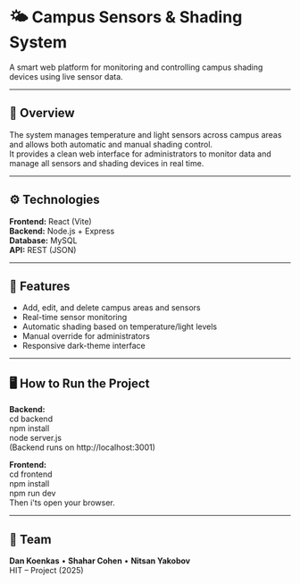# 🌤️ Campus Sensors & Shading System

A smart web platform for monitoring and controlling campus shading devices using live sensor data.

---

## 🎯 Overview
The system manages temperature and light sensors across campus areas and allows both automatic and manual shading control.  
It provides a clean web interface for administrators to monitor data and manage all sensors and shading devices in real time.

---

## ⚙️ Technologies
**Frontend:** React (Vite)  
**Backend:** Node.js + Express  
**Database:** MySQL  
**API:** REST (JSON)

---

## 🧩 Features
- Add, edit, and delete campus areas and sensors  
- Real-time sensor monitoring  
- Automatic shading based on temperature/light levels  
- Manual override for administrators  
- Responsive dark-theme interface

---

## 🖥️ How to Run the Project
**Backend:**  
cd backend  
npm install  
node server.js  
(Backend runs on http://localhost:3001)

**Frontend:**  
cd frontend  
npm install  
npm run dev  
Then i'ts open your browser.

---

## 👥 Team
**Dan Koenkas** • **Shahar Cohen** • **Nitsan Yakobov**  
HIT – Project (2025)
